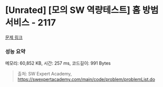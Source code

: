# [Unrated] [모의 SW 역량테스트] 홈 방범 서비스 - 2117 

[문제 링크](https://swexpertacademy.com/main/code/problem/problemDetail.do?contestProbId=AV5V61LqAf8DFAWu) 

### 성능 요약

메모리: 60,852 KB, 시간: 257 ms, 코드길이: 991 Bytes



> 출처: SW Expert Academy, https://swexpertacademy.com/main/code/problem/problemList.do